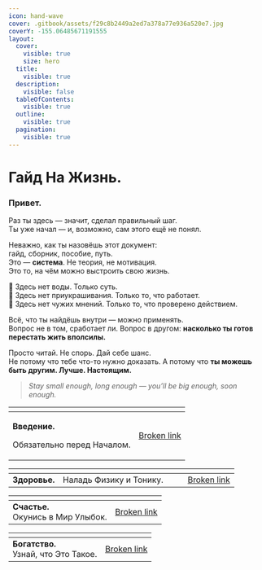 ```yaml
---
icon: hand-wave
cover: .gitbook/assets/f29c8b2449a2ed7a378a77e936a520e7.jpg
coverY: -155.06485671191555
layout:
  cover:
    visible: true
    size: hero
  title:
    visible: true
  description:
    visible: false
  tableOfContents:
    visible: true
  outline:
    visible: true
  pagination:
    visible: true
---
```


# Гайд На Жизнь.

### Привет.

Раз ты здесь — значит, сделал правильный шаг.\
Ты уже начал — и, возможно, сам этого ещё не понял.

Неважно, как ты назовёшь этот документ:\
гайд, сборник, пособие, путь.\
Это — **система**. Не теория, не мотивация.\
Это то, на чём можно выстроить свою жизнь.

📍 Здесь нет воды. Только суть.\
📍 Здесь нет приукрашивания. Только то, что работает.\
📍 Здесь нет чужих мнений. Только то, что проверено действием.

Всё, что ты найдёшь внутри — можно применять.\
Вопрос не в том, сработает ли. Вопрос в другом: **насколько ты готов перестать жить вполсилы.**

Просто читай. Не спорь. Дай себе шанс.\
Не потому что тебе что-то нужно доказать. А потому что **ты можешь быть другим. Лучше. Настоящим.**

> _Stay small enough, long enough — you’ll be big enough, soon enough._

<table data-view="cards"><thead><tr><th></th><th data-hidden data-card-target data-type="content-ref"></th></tr></thead><tbody><tr><td><p><strong>Введение.</strong> </p><p></p><p>Обязательно перед Началом.</p></td><td><a href="broken-reference">Broken link</a></td></tr></tbody></table>

<table data-view="cards"><thead><tr><th></th><th></th><th data-hidden data-card-cover data-type="files"></th><th data-hidden></th><th data-hidden data-card-target data-type="content-ref"></th></tr></thead><tbody><tr><td><strong>Здоровье.</strong></td><td>Наладь Физику и Тонику.</td><td></td><td></td><td><a href="broken-reference">Broken link</a></td></tr></tbody></table>

<table data-view="cards"><thead><tr><th></th><th data-hidden data-card-target data-type="content-ref"></th></tr></thead><tbody><tr><td><strong>Счастье.</strong><br>Окунись в Мир Улыбок.</td><td><a href="broken-reference">Broken link</a></td></tr></tbody></table>

<table data-view="cards"><thead><tr><th></th><th data-hidden data-card-target data-type="content-ref"></th></tr></thead><tbody><tr><td><strong>Богатство.</strong><br>Узнай, что Это Такое.</td><td><a href="broken-reference">Broken link</a></td></tr></tbody></table>
